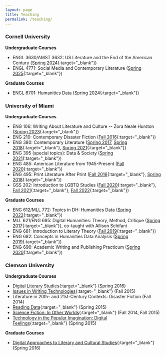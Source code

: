 ```yaml
---
layout: page
title: Teaching
permalink: /teaching/
---
```

### Cornell University

**Undergraduate Courses**
- ENGL 3630/AMST 3632: US Literature and the End of the American Century ([Spring 2024](https://lindsaythomas.net/engl3630s24/){:target="_blank"})
- ENGL 4771: Social Media and Contemporary Literature ([Spring 2025](https://lindsaythomas.net/engl4771s25/){:target="_blank"})

**Graduate Courses**
- ENGL 6701: Humanities Data ([Spring 2024](https://lindsaythomas.net/engl6701s24/){:target="_blank"})

### University of Miami

**Undergraduate Courses**

- ENG 106: Writing About Literature and Culture -- Zora Neale Hurston ([Spring 2023](https://lindsaythomas.net/eng106s23/){:target="_blank"})
- ENG 210: Contemporary Disaster Fiction ([Fall 2016](https://lindsaythomas.net/eng210h){:target="_blank"})
- ENG 380: Contemporary Literature ([Spring 2017](https://lindsaythomas.net/eng380s17), [Spring 2018](https://lindsaythomas.net/eng380s18){:target="_blank"}, [Spring 2021](https://lindsaythomas.net/eng380s21/){:target="_blank"})
- ENG 395 (special topics): Data & Society ([Spring 2021](https://lindsaythomas.net/eng395s21/){:target="_blank"})
- ENG 485: American Literature from 1945-Present ([Fall 2020](https://lindsaythomas.net/eng-485-f20-syllabus.pdf){:target="_blank"})
- ENG 495: Print Literature After Print ([Fall 2016](https://lindsaythomas.net/eng495f){:target="_blank"}, [Spring 2018](https://lindsaythomas.net/eng380s18){:target="_blank"})
- GSS 202: Introduction to LGBTQ Studies ([Fall 2020](https://lindsaythomas.net/gss-202-f20-syllabus.pdf){:target="_blank"}, [Fall 2021](https://lindsaythomas.net/gss202f21/){:target="_blank"}, [Fall 2022](https://lindsaythomas.net/gss202f22){:target="_blank"})

**Graduate Courses**

- ENG 612/MLL 772: Topics in DH: Humanities Data ([Spring 2022](https://lindsaythomas.net/eng612s22/){:target="_blank"})
- MLL 621/ENG 695: Digital Humanities: Theory, Method, Critique ([Spring 2017](https://lindsaythomas.net/mll621){:target="_blank"}), co-taught with Allison Schifani
- ENG 681: Introduction to Literary Theory ([Fall 2019](https://lindsaythomas.net/eng681f19/){:target="_blank"})
- ENG 682: Concepts in Humanities Data Analysis ([Spring 2019](http://lindsaythomas.net/eng682s19/){:target="_blank"})
- ENG 696: Academic Writing and Publishing Practicum ([Spring 2020](https://lindsaythomas.net/eng696s20/){:target="_blank"})

### Clemson University

**Undergraduate Courses**

- [Digital Literary Studies](https://lindsaythomas.net/engl4590/){:target="_blank"} (Spring 2016)
- [Issues in Writing Technologies](https://lindsaythomas.net/engl4600/){:target="_blank"} (Fall 2015)
- Literature in 20th- and 21st-Century Contexts: Disaster Fiction (Fall 2014)
- [Reading Data](https://lindsaythomas.net/hon2210/){:target="_blank"} (Spring 2015)
- [Science Fiction: In Other Worlds](https://lindsaythomas.net/engl3560/){:target="_blank"} (Fall 2014, Fall 2015)
- [Technology in the Popular Imagination: Digital Feelings](https://lindsaythomas.net/engl3490/){:target="_blank"} (Spring 2015)

**Graduate Courses**

- [Digital Approaches to Literary and Cultural Studies](https://lindsaythomas.net/engl8120/){:target="_blank"} (Spring 2016)
